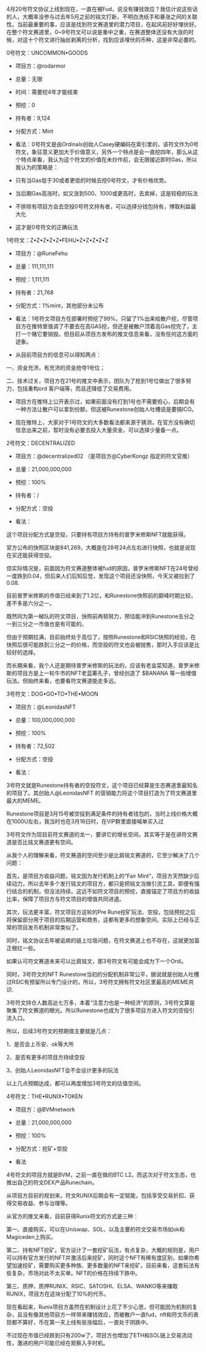 4月20号符文协议上线到现在，一直在被Fud，说没有赚钱效应？我估计说这些话的人，大概率没参与过去年5月之前的铭文打新，不明白洗纸手和暴涨之间的关联性。当前最重要的事，应该是找到符文赛道里的潜力项目，在起风前好好埋伏好。在整个符文赛道里，0~9号符文可以说是重中之重，在赛道整体还没有大涨的时候，对这十个符文进行抽丝剥离的分析，找到应该埋伏的币种，这是非常必要的。

0号符文：UNCOMMON•GOODS
- 项目方：@rodarmor

- 总量：无限

- 时间：需要挖4年才能结束

- 预挖：0

- 持有者：9,124

- 分配方式：Mint

- 看法：0号符文是由Ordinals创始人Casey硬编码在索引里的，该符文作为0号符文，象征意义更加大于价值意义，另外一个特点是会一直挖四年，那么从这个特点来看，我认为这个符文的价值在未炒作前，会无限接近即时Gas，所以我认为的策略是：

- 只有当Gas低于30或者更低的时候去挖0号符文，才有价格优势。

- 当后期Gas高涨时，如又涨到500、1000或更高时，去卖掉，这是较稳的玩法

- 不排除有项目方会去空投0号符文持有者，可以选择分钱包持有，博取利益最大化

- 这才是0号符文的正确玩法

1号符文：Z•Z•Z•Z•Z•FEHU•Z•Z•Z•Z•Z
- 项目方：@RuneFehu

- 总量：111,111,111

- 预挖：1,111,111

- 持有者：21,768

- 分配方式：1%mint，其他部分未公布

- 看法：1号符文项目方在部署时预挖了99%，只留了1%出来给散户挖，尽管项目方在推特里强调了不要去在高GAS挖，但还是被散户顶着高Gas挖完了，主打一个赌它要销毁。但目前从项目方发布的推文信息来看，没有任何这方面的迹象。

- 从目前项目方的信息可以得知两点：

一、资金充沛，有充沛的资金抢夺1号位；

二、技术过关，项目方在21号的推文中表示，团队为了抢到1号位做出了很多努力，包括重构ord 客户端等，而且还降低了交易费用。

- 项目方在推特上公开表示过，如果前面没有打到1号也不需要担心，后期会有一种方法让散户可以拿到份额，但这被Runestone创始人吐槽说是要搞ICO。

- 现在推特上，大家对于1号符文的大多数看法都来源于猜测，在官方没有确切信息出来之前，暂时没有必要去投入大量资金，可以选择少量备一点。

2号符文：DECENTRALIZED
- 项目方：@decentralized02 （是项目方@CyberKongz 指定的符文官推）

- 总量：21,000,000,000

- 预挖：100%

- 持有者：/

- 分配方式：空投

- 看法：

这个项目分配方式是空投，只要持有项目方持有的普罗米修斯NFT就能获得。

官方公布的快照区块是841,269，大概是在28号24点左右进行快照，也就是说现在买还能获得空投。

但实际情况是，前面因为符文赛道整体被fud的原因，普罗米修斯NFT在24号曾经一度跌到0.04，但后来人们后知后觉，发现这个项目还没快照，今天又被拉到了0.08.

目前普罗米修斯的市值已经来到了1.2亿，和Runestone快照前的巅峰时期比较，差不多是六分之一。

既然同为第一梯队的符文项目，快照前再努努力，预估能冲到Runestone五分之一到三分之一市值也是有可能的。

但由于预期拉满，目前始终处于高位了，按照Runestone和RSIC快照的经验，在快照后很可能跌到三分之一的价格，而空投的符文也会被抛售，那时入手应该是比较好的选择。

而长期来看，我个人还是期待普罗米修斯的玩法的，应该有老韭菜知道，普罗米修斯的项目方是上一轮牛市的NFT老蓝筹孔子，曾经创造了 $BANANA 等一些增值玩法。但始终来看，也要看符文赛道能走多远。

3号符文：DOG•GO•TO•THE•MOON
- 项目方：@LeonidasNFT

- 总量：100,000,000,000

- 预挖：100%

- 持有者：72,502

- 分配方式：空投

- 看法：

3号符文就是Runestone持有者的空投符文，这个项目已经算是生态赛道里最知名的项目了。其创始人@LeonidasNFT 的营销能力将这个项目打造为了符文赛道里最大的MEME。

Runestone项目是3月15号被空投到满足条件的持有者钱包的，当时上线价格大概在1000U左右，我当时也在3月16日时，在VIP群里直接喊单买入过

3号符文作为现目前符文赛道的龙一，要讲它的增长空间，其实等于是在讲符文赛道是否比铭文赛道更有空间。

从我个人的理解来看，符文赛道的空间至少是比肩铭文赛道的，它至少解决了几个问题：

首先，是项目方收益问题，铭文因为发行机制上的“Fair Mint”，项目方天然缺少后续动力，所以去年多个发行铭文的项目方，都只是把铭文当做引流工具，即便有强行结合的机制，但没法持续。这远不如符文项目的预挖，直接锚定了项目方的收益比率，保障了项目方与符文项目的增值共同进退。

其次，玩法更丰富，符文项目方这轮的Pre Rune挖矿玩法、空投，包括预挖之后将保留部分用于项目的后期运营和商务，这都有更多的想象空间。实际上已经与正常的项目发币机制非常类似了。

同时，铭文协议去年被诟病的链上垃圾问题，在符文赛道上也不存在，这就更加苗正根红一些。

如果认可符文赛道未来可以比肩铭文，那3号符文有可能会成为下一个Ordi。

同时，3号符文的NFT Runestone当初的分配机制非常公平，据说就是创始人吐槽过RSIC有预留所以专门设计的，所以，3号符文拥有符文社区里最高的MEME共识.

3号符文持仓人数高达七万多，本着“注意力也是一种经济”的原则，3号符文算是聚集了符文赛道的眼光。所以Runestone也成为了很多项目方进入符文的空投引流入口。

所以，后续3号符文的预期值主要就是几点：

1、是否会上币安、ok等大所

2、是否有更多的项目方持续空投

3、创始人LeonidasNFT会不会设计更多的玩法

以上几点预期达成，都可以再度增加3号符文的估值空间。

4号符文：THE•RUNIX•TOKEN
- 项目方：@BVMnetwork

- 总量：21,000,000,000

- 预挖：100%

- 分配方式：挖矿+空投

- 看法

4号符文的项目方就是BVM，之前一直在做的BTC L2。而这次对于符文生态，也推出自己的符文DEX产品Runechain。

从项目方目前的规划来，符文RUNIX后期会有一定赋能，包括享受交易折扣、获得交易收益、参与治理等。

从官方的推文来看，目前获得Runix符文的方式是三种：

第一、直接购买，可以在Uniswap、SOL、以及主要的符文交易市场如ok和Magiceden上购买。

第二、持有NFT挖矿。官方设计了一套挖矿玩法，有点复杂，大概的规则是，用户可以持有官方发行的NFT并激活后来挖矿，同时这个NFT有稀有度区别，如果你希望加速挖矿，需要购买更多种族、更多数量的NFT来挖矿。目前来看，这套玩法有些复杂，市场对此不太买单。NFT的价格在持续下跌中。

第三、质押，质押RUNIX、RSIC、SATOSHI、ELSA、WANKO等来赚取RUNIX，项目方在这块分配了10%的代币。

现在看起来，Runix项目方虽然在机制设计上花了不少心思，但可能因为机制的复杂，且没有像其他项目方一样带来赚钱效应，而被散户一直fud，nft和符文币的表现都不算好，币在第一天上线有些涨幅后，一直处于阴跌中。

不过现在市值已经跌到只有200w了，项目方也增加了ETH和SOL链上交易流动性，激进的用户可能已经在观察入手时机。